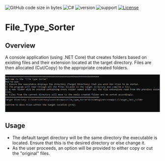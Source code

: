 ![GitHub code size in bytes](https://img.shields.io/github/languages/code-size/Anthony-T-N/File_Type_Sorter)
![C#](https://img.shields.io/badge/Language-C%23-green)
![version](https://img.shields.io/badge/version-1.0.0-yellow.svg)
![support](https://img.shields.io/badge/OS-Windows-orange.svg)
[![License](https://img.shields.io/badge/License-BSD%203--Clause-blue.svg)](https://github.com/Anthony-T-N/File_Type_Sorter)

# File_Type_Sorter

Overview
-
A console application (using .NET Core) that creates folders based on existing files and their extension located at the target directory. Files are then allocated (Cut/Copy) to the appropriate created folders.

<p align="center"> 
<img src="/start_example.PNG">
</p>

Usage
-
- The default target directory will be the same directory the executable is located. Ensure that this is the desired directory or else change it.
- As the user proceeds, an option will be provided to either copy or cut the "original" files.
